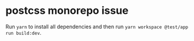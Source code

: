# postcss monorepo issue

Run `yarn` to install all dependencies and then run `yarn workspace @test/app run build:dev`.
